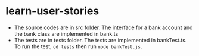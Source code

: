 # learn-user-stories
* The source codes are in src folder. The interface for a bank account and the bank class are implemented in bank.ts
* The tests are in tests folder. The tests are implemented in bankTest.ts. To run the test, `cd tests` then run `node bankTest.js`.
